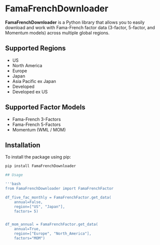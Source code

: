 # FamaFrenchDownloader

**FamaFrenchDownloader** is a Python library that allows you to easily download and work with Fama-French factor data (3-factor, 5-factor, and Momentum models) across multiple global regions.

## Supported Regions

- US
- North America
- Europe
- Japan
- Asia Pacific ex Japan
- Developed
- Developed ex US

## Supported Factor Models

- Fama-French 3-Factors
- Fama-French 5-Factors
- Momentum (WML / MOM)

## Installation

To install the package using pip:

```bash
pip install FamaFrenchDownloader

## Usage

'''bash
from FamaFrenchDownloader import FamaFrenchFactor

df_five_fac_monthly = FamaFrenchFactor.get_data(
    annual=False,
    region=["US", "Japan"],
    factors= 5)


df_mom_annual = FamaFrenchFactor.get_data(
    annual=True,
    region=["Europe", "North_America"],
    factors="MOM")